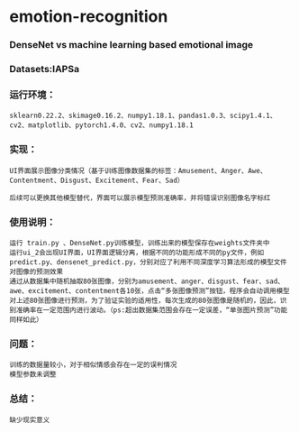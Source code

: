 # emotion-recognition
### DenseNet vs machine learning based emotional image   
### Datasets:IAPSa   

### 运行环境：
    sklearn0.22.2、skimage0.16.2、numpy1.18.1、pandas1.0.3、scipy1.4.1、cv2、matplotlib、pytorch1.4.0、cv2、numpy1.18.1
### 实现：
    UI界面展示图像分类情况（基于训练图像数据集的标签：Amusement、Anger、Awe、Contentment、Disgust、Excitement、Fear、Sad）   
    
    后续可以更换其他模型替代，界面可以展示模型预测准确率，并将错误识别图像名字标红   

### 使用说明：
    运行 train.py 、DenseNet.py训练模型，训练出来的模型保存在weights文件夹中
    运行ui_2会出现UI界面，UI界面逻辑分离，根据不同的功能形成不同的py文件，例如predict.py、densenet_predict.py，分别对应了利用不同深度学习算法形成的模型文件对图像的预测效果
    通过从数据集中随机抽取80张图像，分别为amusement、anger、disgust、fear、sad、awe、excitement、contentment各10张，点击“多张图像预测”按钮，程序会自动调用模型对上述80张图像进行预测，为了验证实验的适用性，每次生成的80张图像是随机的，因此，识别准确率在一定范围内进行波动。（ps:超出数据集范围会存在一定误差，“单张图片预测”功能同样如此）
    
### 问题：
    训练的数据量较小，对于相似情感会存在一定的误判情况
    模型参数未调整

### 总结：
    缺少现实意义

